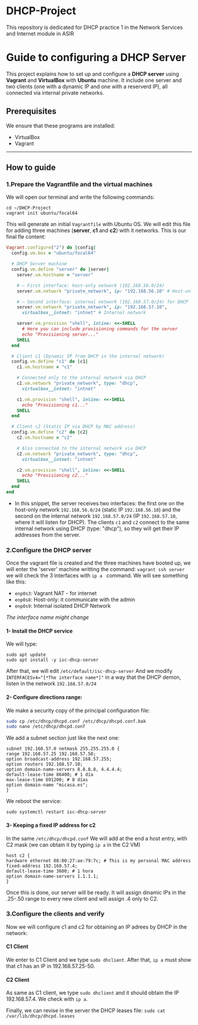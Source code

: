 # DHCP-Project
This repository is dedicated for DHCP practice 1 in the Network Services and Internet module in ASIR

# Guide to configuring a DHCP Server

This project explains how to set up and configure a **DHCP server** using **Vagrant** and **VirtualBox** with **Ubuntu** machine.
It include one server and two clients (one with a dynamic IP and one with a reserverd IP), all connected via internal private networks.

## Prerequisites

We ensure that these programs are installed:

- VirtualBox
- Vagrant

---

## How to guide
### 1.Prepare the Vagrantfile and the virtual machines
We will open our terminal and write the following commands:
```shell
cd ~/DHCP-Project
vagrant init ubuntu/focal64
```
This will generate an initial ```Vagrantfile``` with Ubuntu OS. We will edit this file for adding three machines (**server**, **c1** and **c2**) with it networks. This is our final fle content:
```ruby
Vagrant.configure("2") do |config|
  config.vm.box = "ubuntu/focal64"

  # DHCP Server machine
  config.vm.define "server" do |server|
    server.vm.hostname = "server"

    # – First interface: host-only network (192.168.56.0/24)
    server.vm.network "private_network", ip: "192.168.56.10" # Host-only

    # – Second interface: internal network (192.168.57.0/24) for DHCP
    server.vm.network "private_network", ip: "192.168.57.10",
      virtualbox__intnet: "intnet" # Internal network

    server.vm.provision "shell", inline: <<-SHELL
      # Here you can include provisioning commands for the server
      echo "Provisioning server..."
    SHELL
  end

  # Client c1 (Dynamic IP from DHCP in the internal network)
  config.vm.define "c1" do |c1|
    c1.vm.hostname = "c1"

    # Connected only to the internal network via DHCP
    c1.vm.network "private_network", type: "dhcp",
      virtualbox__intnet: "intnet"

    c1.vm.provision "shell", inline: <<-SHELL
      echo "Provisioning c1..."
    SHELL
  end

  # Client c2 (Static IP via DHCP by MAC address)
  config.vm.define "c2" do |c2|
    c2.vm.hostname = "c2"

    # Also connected to the internal network via DHCP
    c2.vm.network "private_network", type: "dhcp",
      virtualbox__intnet: "intnet"

    c2.vm.provision "shell", inline: <<-SHELL
      echo "Provisioning c2..."
    SHELL
  end
end

```
- In this snippet, the server receives two interfaces: the first one on the host-only network ```192.168.56.0/24``` (static IP ```192.168.56.10```) and the second on the internal network ```192.168.57.0/24``` (IP ```192.168.57.10```, where it will listen for DHCP). The clients ```c1``` and ```c2``` connect to the same internal network using DHCP (type: "dhcp"), so they will get their IP addresses from the server.

### 2.Configure the DHCP server
Once the vagrant file is created and the three machines have booted up, we will enter the 'server' machine writting the command: ```vagrant ssh server``` we will check the 3 interfaces with ```ip a ``` command. We will see something like this:

- ```enp0s3```: Vagrant NAT - for internet
- ```enp0s8```: Host-only: it communicate with the admin
- ```enp0s9```: Internal isolated DHCP Network

*The interface name might change*

#### 1- Install the DHCP service
We will type:
```shell
sudo apt update
sudo apt install -y isc-dhcp-server
```
After that, we will edit ```/etc/default/isc-dhcp-server``` And we modify ```INTERFACESv4="[*The interface name*]"``` in a way that the DHCP demon, listen in the network ```192.168.57.0/24```

#### 2- Configure directions range:
We make a security copy of the principal configuration file:
``` bash
sudo cp /etc/dhcp/dhcpd.conf /etc/dhcp/dhcpd.conf.bak
sudo nano /etc/dhcp/dhcpd.conf
```
We add a subnet section just like the next one:

```shell
subnet 192.168.57.0 netmask 255.255.255.0 {
range 192.168.57.25 192.168.57.50;
option broadcast-address 192.168.57.255;
option routers 192.168.57.10;
option domain-name-servers 8.8.8.8, 4.4.4.4;
default-lease-time 86400; # 1 día
max-lease-time 691200; # 8 días
option domain-name "micasa.es";
}
```
We reboot the service:
```shell
sudo systemctl restart isc-dhcp-server
```
#### 3- Keeping a fixed IP address for c2
In the same ```/etc/dhcp/dhcpd.conf``` We will add at the end a host entry, with C2 mask (we can obtain it by typing ```ip a``` in the C2 VM)


```shell
host c2 {
hardware ethernet 08:00:27:ae:79:7c; # This is my personal MAC address
fixed-address 192.168.57.4;
default-lease-time 3600; # 1 hora
option domain-name-servers 1.1.1.1;
}
```
Once this is done, our server will be ready. It will assign dinamic IPs in the .25-.50 range to every new client and will assign .4 only to C2.

### 3.Configure the clients and verify
Now we will configure c1 and c2 for obtaining an IP adrees by DHCP in the network:

#### C1 Client
We enter to C1 Client and we type ```sudo dhclient```. After that, ```ip a``` must show that c1 has an IP in 192.168.57.25-50. 

#### C2 Client
As same as C1 client, we type ```sudo dhclient``` and it should obtain the IP 192.168.57.4. We check with ```ip a```.

Finally, we can revise in the server the DHCP leases file:
```sudo cat /var/lib/dhcp/dhcpd.leases```








